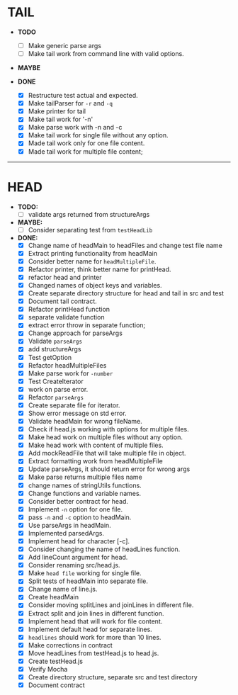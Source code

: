 # TAIL

- **TODO**
  - [ ] Make generic parse args
  - [ ] Make tail work from command line with valid options.

- **MAYBE**

- **DONE**
  - [x] Restructure test actual and expected.
  - [x] Make tailParser for `-r` and `-q`
  - [x] Make printer for tail
  - [x] Make tail work for '-n'
  - [x] Make parse work with -n and -c
  - [x] Make tail work for single file without any option.
  - [x] Made tail work only for one file content.
  - [x] Made tail work for multiple file content;

---

# HEAD

- **TODO:**
  - [ ] validate args returned from structureArgs

- **MAYBE:**
  - [ ] Consider separating test from `testHeadLib`

- **DONE:**
  - [x] Change name of headMain to headFiles and change test file name
  - [x] Extract printing functionality from headMain
  - [x] Consider better name for `headMultipleFile`.
  - [x] Refactor printer, think better name for printHead.
  - [x] refactor head and printer
  - [x] Changed names of object keys and variables.
  - [x] Create separate directory structure for head and tail in src and test
  - [x] Document tail contract.
  - [x] Refactor printHead function
  - [x] separate validate function
  - [x] extract error throw in separate function;
  - [x] Change approach for parseArgs
  - [x] Validate `parseArgs`
  - [x] add structureArgs
  - [x] Test getOption
  - [x] Refactor headMultipleFiles
  - [x] Make parse work for `-number`
  - [x] Test CreateIterator
  - [x] work on parse error.
  - [x] Refactor `parseArgs`
  - [x] Create separate file for iterator.
  - [x] Show error message on std error.
  - [x] Validate headMain for wrong fileName.
  - [x] Check if head.js working with options for multiple files.
  - [x] Make head work on multiple files without any option.
  - [x] Make head work with content of multiple files.
  - [x] Add mockReadFile that will take multiple file in object.
  - [x] Extract formatting work from headMultipleFile
  - [x] Update parseArgs, it should return error for wrong args
  - [x] Make parse returns multiple files name
  - [x] change names of stringUtils functions.
  - [x] Change functions and variable names.
  - [x] Consider better contract for head.
  - [x] Implement `-n` option for one file.
  - [x] pass `-n` and `-c` option to headMain.
  - [x] Use parseArgs in headMain.
  - [x] Implemented parsedArgs.
  - [x] Implement head for character [-c].
  - [x] Consider changing the name of headLines function.
  - [x] Add lineCount argument for head.
  - [x] Consider renaming src/head.js.
  - [x] Make `head file` working for single file.
  - [x] Split tests of headMain into separate file.
  - [x] Change name of line.js.
  - [x] Create headMain
  - [x] Consider moving splitLines and joinLines in different file.
  - [x] Extract split and join lines in different function.
  - [x] Implement head that will work for file content.
  - [x] Implement default head for separate lines.
  - [x] `headlines` should work for more than 10 lines.
  - [x] Make corrections in contract
  - [x] Move headLines from testHead.js to head.js.
  - [x] Create testHead.js
  - [x] Verify Mocha 
  - [x] Create directory structure, separate src and test directory
  - [x] Document contract
